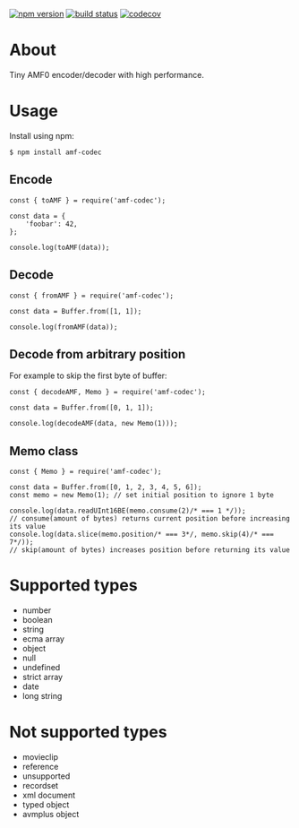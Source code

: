 [![npm version](https://img.shields.io/npm/v/amf-codec.svg?logo=npm)](https://www.npmjs.com/package/amf-codec)
[![build status](https://github.com/csimi/amf-codec/workflows/build/badge.svg)](https://github.com/csimi/amf-codec/actions)
[![codecov](https://codecov.io/gh/csimi/amf-codec/branch/master/graph/badge.svg)](https://codecov.io/gh/csimi/amf-codec)

# About

Tiny AMF0 encoder/decoder with high performance.

# Usage

Install using npm:

```
$ npm install amf-codec
```

## Encode

```
const { toAMF } = require('amf-codec');

const data = {
	'foobar': 42,
};

console.log(toAMF(data));
```

## Decode

```
const { fromAMF } = require('amf-codec');

const data = Buffer.from([1, 1]);

console.log(fromAMF(data));
```

## Decode from arbitrary position

For example to skip the first byte of buffer:

```
const { decodeAMF, Memo } = require('amf-codec');

const data = Buffer.from([0, 1, 1]);

console.log(decodeAMF(data, new Memo(1)));
```

## Memo class

```
const { Memo } = require('amf-codec');

const data = Buffer.from([0, 1, 2, 3, 4, 5, 6]);
const memo = new Memo(1); // set initial position to ignore 1 byte

console.log(data.readUInt16BE(memo.consume(2)/* === 1 */));
// consume(amount of bytes) returns current position before increasing its value
console.log(data.slice(memo.position/* === 3*/, memo.skip(4)/* === 7*/));
// skip(amount of bytes) increases position before returning its value
```

# Supported types

- number
- boolean
- string
- ecma array
- object
- null
- undefined
- strict array
- date
- long string

# Not supported types

- movieclip
- reference
- unsupported
- recordset
- xml document
- typed object
- avmplus object
